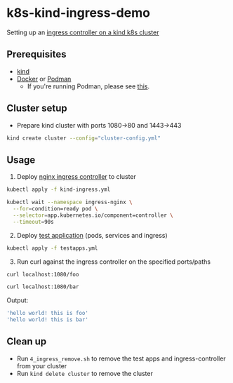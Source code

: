 # k8s-kind-ingress-demo

Setting up an [ingress controller on a kind k8s cluster](https://kind.sigs.k8s.io/docs/user/ingress/)

## Prerequisites

- [kind](https://kind.sigs.k8s.io/docs/user/quick-start/#installation)
- [Docker](https://www.docker.com/) or [Podman](https://podman.io/)
  - If you're running Podman, please see [this](https://kind.sigs.k8s.io/docs/user/rootless/).

## Cluster setup

- Prepare kind cluster with ports 1080->80 and 1443->443

```bash
kind create cluster --config="cluster-config.yml"
```

## Usage

1. Deploy [nginx ingress controller](kind-ignress.yml) to cluster

```bash
kubectl apply -f kind-ingress.yml

kubectl wait --namespace ingress-nginx \
  --for=condition=ready pod \
  --selector=app.kubernetes.io/component=controller \
  --timeout=90s
```

2. Deploy [test application](testapps.yml) (pods, services and ingress)

```bash
kubectl apply -f testapps.yml
```

3. Run curl against the ingress controller on the specified ports/paths

```bash
curl localhost:1080/foo

curl localhost:1080/bar
```

Output:

```bash
'hello world! this is foo'
'hello world! this is bar'
```

## Clean up

- Run `4_ingress_remove.sh` to remove the test apps and ingress-controller from your cluster
- Run `kind delete cluster` to remove the cluster
